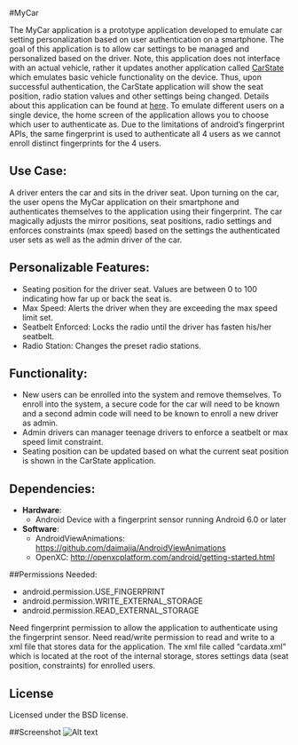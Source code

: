 #MyCar

The MyCar application is a prototype application developed to emulate car setting personalization based on user authentication on a smartphone. The goal of this application is to allow car settings to be managed and personalized based on the driver. Note, this application does not interface with an actual vehicle, rather it updates another application called [CarState](https://github.com/Keyurpatel93/CarState) which emulates basic vehicle functionality on the device. Thus, upon successful authentication, the CarState application will show the seat position, radio station values and other settings being changed. Details about this application can be found at [here](https://github.com/Keyurpatel93/CarState). To emulate different users on a single device, the home screen of the application allows you to choose which user to authenticate as. Due to the limitations of android’s fingerprint APIs, the same fingerprint is used to authenticate all 4 users as we cannot enroll distinct fingerprints for the 4 users. 

## Use Case:
A driver enters the car and sits in the driver seat. Upon turning on the car, the user opens the MyCar application on their smartphone and authenticates themselves to the application using their fingerprint. The car magically adjusts the mirror positions, seat positions, radio settings and enforces constraints (max speed) based on the settings the authenticated user sets as well as the admin driver of the car. 

## Personalizable Features:
*	Seating position for the driver seat. Values are between 0 to 100 indicating how far up or back the seat is.
*	Max Speed: Alerts the driver when they are exceeding the max speed limit set.
*	Seatbelt Enforced: Locks the radio until the driver has fasten his/her seatbelt. 
*	Radio Station: Changes the preset radio stations. 

## Functionality:
*	New users can be enrolled into the system and remove themselves. To enroll into the system, a secure code for the car will need to be known and a second admin code will need to be known to enroll a new driver as admin. 
*	Admin drivers can manager teenage drivers to enforce a seatbelt or max speed limit constraint. 
*	Seating position can be updated based on what the current seat position is shown in the CarState application. 

## Dependencies:
- **Hardware**:
  - Android Device with a fingerprint sensor running Android 6.0 or later
- **Software**: 
  - AndroidViewAnimations: https://github.com/daimajia/AndroidViewAnimations
  - OpenXC: http://openxcplatform.com/android/getting-started.html



##Permissions Needed:
- android.permission.USE_FINGERPRINT
- android.permission.WRITE_EXTERNAL_STORAGE
- android.permission.READ_EXTERNAL_STORAGE


Need fingerprint permission to allow the application to authenticate using the fingerprint sensor.
Need read/write permission to read and write to a xml file that stores data for the application. The xml file called “cardata.xml” which is located at the root of the internal storage, stores settings data (seat position, constraints) for enrolled users.

## License
Licensed under the BSD license.

##Screenshot
![Alt text](https://github.com/Keyurpatel93/MyCar-/blob/master/MyCar.png?raw=true "Screenshot")
